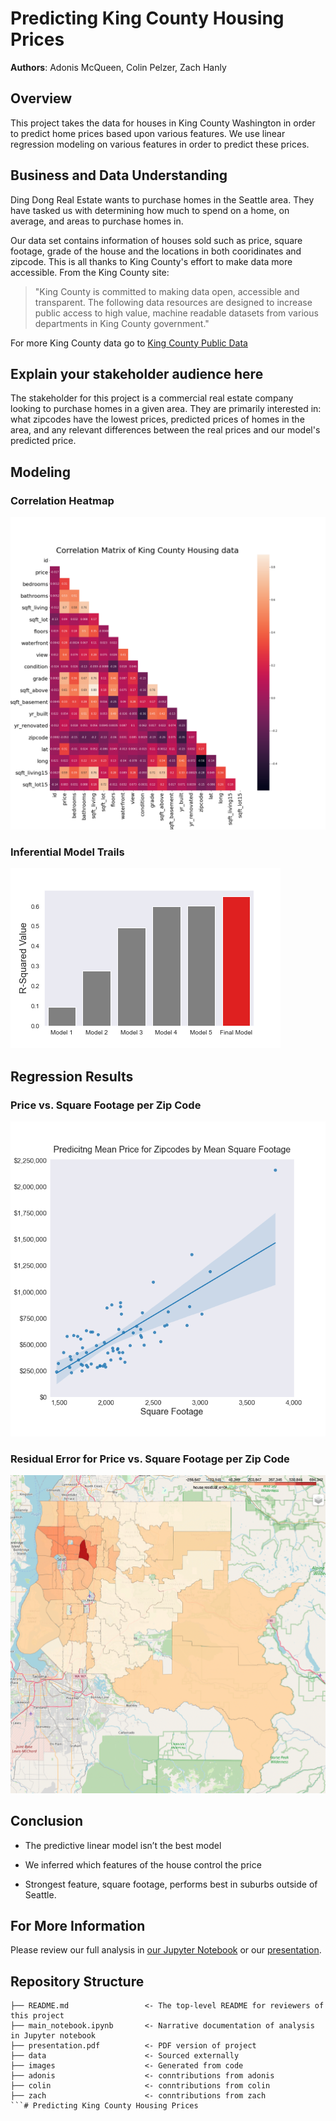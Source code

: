 # Predicting King County Housing Prices

**Authors**: Adonis McQueen, Colin Pelzer, Zach Hanly

## Overview
This project takes the data for houses in King County Washington in order to predict home prices based upon various features. We use linear regression modeling on various features in order to predict these prices. 

## Business and Data Understanding
Ding Dong Real Estate wants to purchase homes in the Seattle area. They have tasked us with determining how much to spend on a home, on average, and areas to purchase homes in. 

Our data set contains information of houses sold such as price, square footage, grade of the house and the locations in both cooridinates and zipcode. This is all thanks to King County's effort to make data more accessible. 
From the King County site:
<blockquote cite="https://kingcounty.gov/about/website/Transparency.aspx">
"King County is committed to making data open, accessible and transparent. The following data resources are designed to increase public access to high value, machine readable datasets from various departments in King County government."</blockquote>

For more King County data go to [King County Public Data](https://kingcounty.gov/services/data.aspx)

## Explain your stakeholder audience here
The stakeholder for this project is a commercial real estate company looking to purchase homes in a given area. They are primarily interested in: what zipcodes have the lowest prices, predicted prices of homes in the area, and any relevant differences between the real prices and our model's predicted price.

## Modeling
### Correlation Heatmap
<img src="images/corr_heatmap.png" width="1000" height="500" />

### Inferential Model Trails
![ModelProgression plot](images/ModelProgression.png)

## Regression Results
### Price vs. Square Footage per Zip Code
![Zipcode Regression plot](images/zipcode_regression.png)

### Residual Error for Price vs. Square Footage per Zip Code
![Zipcode Map](images/map.png)

## Conclusion
* The predictive linear model isn’t the best model

* We inferred which features of  the house control the price

* Strongest feature, square footage,  performs best in suburbs outside of Seattle.

## For More Information

Please review our full analysis in [our Jupyter Notebook](./main_notebook.ipynb) or our [presentation](./presentation.pdf).

## Repository Structure

```
├── README.md                 <- The top-level README for reviewers of this project
├── main_notebook.ipynb       <- Narrative documentation of analysis in Jupyter notebook
├── presentation.pdf          <- PDF version of project 
├── data                      <- Sourced externally
├── images                    <- Generated from code
├── adonis                    <- conntributions from adonis
├── colin                     <- conntributions from colin
├── zach                      <- conntributions from zach
```# Predicting King County Housing Prices

